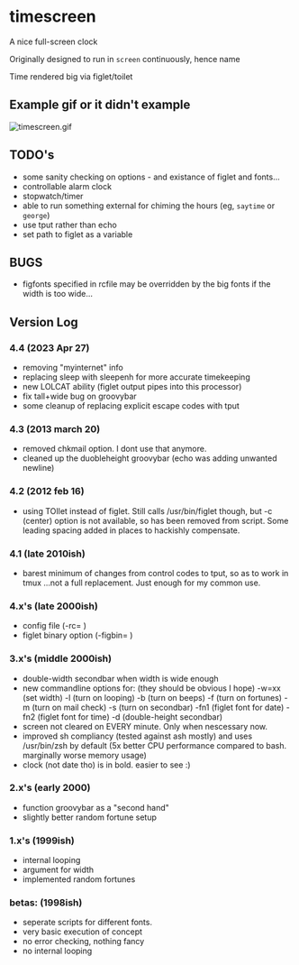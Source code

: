 # timescreen

A nice full-screen clock

Originally designed to run in `screen` continuously, hence name

Time rendered big via figlet/toilet

## Example gif or it didn't example

![timescreen.gif](https://github.com/nemothorx/timescreen/assets/455930/fa855a3e-5b53-4087-b712-14164829e51d)

## TODO's
 - some sanity checking on options - and existance of figlet and fonts...
 - controllable alarm clock
 - stopwatch/timer
 - able to run something external for chiming the hours (eg, `saytime` or `george`)
 - use tput rather than echo
 - set path to figlet as a variable

## BUGS
 - figfonts specified in rcfile may be overridden by the big fonts if the width is too wide...


## Version Log 

### 4.4 (2023 Apr 27)
 - removing "myinternet" info
 - replacing sleep with sleepenh for more accurate timekeeping
 - new LOLCAT ability (figlet output pipes into this processor)
 - fix tall+wide bug on groovybar
 - some cleanup of replacing explicit escape codes with tput

### 4.3 (2013 march 20)
 - removed chkmail option. I dont use that anymore. 
 - cleaned up the duobleheight groovybar (echo was adding unwanted newline)

### 4.2 (2012 feb 16)
 - using TOIlet instead of figlet. Still calls /usr/bin/figlet though,
      but -c (center) option is not available, so has been removed from
      script. Some leading spacing added in places to hackishly compensate. 

### 4.1 (late 2010ish)
 - barest minimum of changes from control codes to tput, so as to work in tmux
   ...not a full replacement. Just enough for my common use. 

### 4.x's (late 2000ish)
 - config file (-rc= )
 - figlet binary option (-figbin= )

### 3.x's (middle 2000ish)
 - double-width secondbar when width is wide enough
 - new commandline options for: (they should be obvious I hope)
      -w=xx	(set width) 
      -l	(turn on looping)
      -b	(turn on beeps)
      -f 	(turn on fortunes)
      -m	(turn on mail check)
      -s	(turn on secondbar)
      -fn1	(figlet font for date)
      -fn2	(figlet font for time)
      -d	(double-height secondbar)
 - screen not cleared on EVERY minute. Only when nescessary now.
 - improved sh compliancy (tested against ash mostly)
   and uses /usr/bin/zsh by default (5x better CPU performance
   compared to bash. marginally worse memory usage)
 - clock (not date tho) is in bold. easier to see :)

### 2.x's (early 2000)
 - function groovybar as a "second hand"
 - slightly better random fortune setup

### 1.x's (1999ish)
 - internal looping
 - argument for width
 - implemented random fortunes

### betas: (1998ish)
 - seperate scripts for different fonts. 
 - very basic execution of concept
 - no error checking, nothing fancy
 - no internal looping

